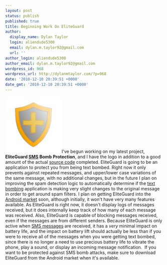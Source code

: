 ```yaml
---
layout: post
status: publish
published: true
title: Beginning Work On EliteGuard
author:
  display_name: Dylan Taylor
  login: aliendude5300
  email: dylan.m.taylor92@gmail.com
  url: ''
author_login: aliendude5300
author_email: dylan.m.taylor92@gmail.com
wordpress_id: 968
wordpress_url: http://dylanmtaylor.com/?p=968
date: '2010-12-10 20:39:51 +0000'
date_gmt: '2010-12-10 20:39:51 +0000'
---
```

<p><a rel="attachment wp-att-970" href="http://dylanmtaylor.com/2010/12/10/beginning-work-on-eliteguardian/eliteshield-icon-512-hq-2/"><img class="alignleft size-medium wp-image-970" title="EliteGuardian Application Icon " src="/images/blog/2010/12/eliteshield-icon-512-hq1-300x300.png" alt="" width="180" height="180" /></a>I've begun working on my latest project, <strong>EliteGuard <a class="zem_slink" title="SMS" rel="wikipedia" href="http://en.wikipedia.org/wiki/SMS">SMS</a> Bomb Protection</strong>, and I have the logo in addition to a good amount of the actual <a class="zem_slink" title="Source code" rel="wikipedia" href="http://en.wikipedia.org/wiki/Source_code">source code</a> completed. EliteGuard is going to be an application to protect you from being text bombed. Right now it only prevents against repeated messages, and upper/lower case variations of the same message, with no additional changes, but in the future I plan on improving the spam detection logic to automatically determine if the <a class="zem_slink" title="E-mail bomb" rel="wikipedia" href="http://en.wikipedia.org/wiki/E-mail_bomb">text bombing</a> application is making very slight changes to the original message in order to get around spam filters. I plan on getting EliteGuard into the <a class="zem_slink" title="Android Market" rel="homepage" href="http://www.android.com/market/">Android market</a> soon, although initially, it won't have very many features available. As EliteGuard is right now, it doesn't display logs of messages received, but it does internally keep track of how many of each message was received. Also, EliteGuard is capable of blocking messages received, even if the messages are from different senders. Because EliteGuard is only active when <a class="zem_slink" title="SMS" rel="wikipedia" href="http://en.wikipedia.org/wiki/SMS">SMS messages</a> are received, it has a <em>very</em> minimal impact on battery life, and the impact on battery lift should actually be less than if you were to receive all of the messages when you were getting text bombed, since there is no longer a need to use precious battery life to vibrate the phone, play a sound, or display an incoming message notification.  If you want to be protected against SMS bomb attacks, make sure to download EliteGuard from the Android market when it's available.</p>
<div class="zemanta-pixie" style="margin-top: 10px; height: 15px;"><img class="zemanta-pixie-img" style="border: medium none; float: right;" src="/images/blog/2011/06/pixy1.gif" alt="" /></div>
